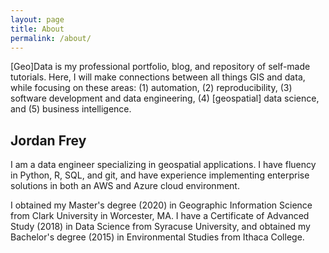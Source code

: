 ```yaml
---
layout: page
title: About
permalink: /about/
---
```


\[Geo\]Data is my professional portfolio, blog, and repository of self-made tutorials. Here, I will make connections between all things GIS and data, while focusing on these areas: (1) automation, (2) reproducibility, (3) software development and data engineering, (4) \[geospatial\] data science, and (5) business intelligence.


## Jordan Frey

I am a data engineer specializing in geospatial applications. I have fluency in Python, R, SQL, and git, and have experience implementing enterprise solutions in both an AWS and Azure cloud environment.

I obtained my Master's degree (2020) in Geographic Information Science from Clark University in Worcester, MA. I have a Certificate of Advanced Study (2018) in Data Science from Syracuse University, and obtained my Bachelor's degree (2015) in Environmental Studies from Ithaca College.
